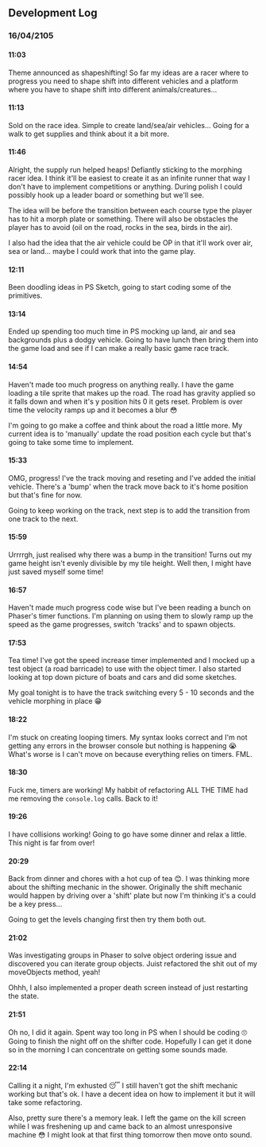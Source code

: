 ## Development Log

### 16/04/2105

#### 11:03

Theme announced as shapeshifting! So far my ideas are a racer where to progress
you need to shape shift into different vehicles and a platform where you have to
shape shift into different animals/creatures...

#### 11:13

Sold on the race idea. Simple to create land/sea/air vehicles... Going for a
walk to get supplies and think about it a bit more.

#### 11:46

Alright, the supply run helped heaps! Defiantly sticking to the morphing racer
idea. I think it'll be easiest to create it as an infinite runner that way I
don't have to implement competitions or anything. During polish I could possibly
hook up a leader board or something but we'll see.

The idea will be before the transition between each course type the player has
to hit a morph plate or something. There will also be obstacles the player has
to avoid (oil on the road, rocks in the sea, birds in the air).

I also had the idea that the air vehicle could be OP in that it'll work over
air, sea or land... maybe I could work that into the game play.

#### 12:11

Been doodling ideas in PS Sketch, going to start coding some of the primitives.

#### 13:14

Ended up spending too much time in PS mocking up land, air and sea backgrounds
plus a dodgy vehicle. Going to have lunch then bring them into the game load and
see if I can make a really basic game race track.

#### 14:54

Haven't made too much progress on anything really. I have the game loading a
tile sprite that makes up the road. The road has gravity applied so it falls
down and when it's y position hits 0 it gets reset. Problem is over time the
velocity ramps up and it becomes a blur 😳

I'm going to go make a coffee and think about the road a little more. My 
current idea is to 'manually' update the road position each cycle but that's
going to take some time to implement.

#### 15:33

OMG, progress! I've the track moving and reseting and I've added the initial
vehicle. There's a 'bump' when the track move back to it's home position but
that's fine for now.

Going to keep working on the track, next step is to add the transition from one
track to the next.

#### 15:59

Urrrrgh, just realised why there was a bump in the transition! Turns out my game
height isn't evenly divisible by my tile height. Well then, I might have just
saved myself some time!

#### 16:57

Haven't made much progress code wise but I've been reading a bunch on Phaser's
timer functions. I'm planning on using them to slowly ramp up the speed as the
game progresses, switch 'tracks' and to spawn objects.

#### 17:53

Tea time! I've got the speed increase timer implemented and I mocked up a test
object (a road barricade) to use with the object timer. I also started looking
at top down picture of boats and cars and did some sketches.

My goal tonight is to have the track switching every 5 - 10 seconds and the
vehicle morphing in place 😁

#### 18:22

I'm stuck on creating looping timers. My syntax looks correct and I'm not
getting any errors in the browser console but nothing is happening 😭 What's
worse is I can't move on because everything relies on timers. FML.

#### 18:30

Fuck me, timers are working! My habbit of refactoring ALL THE TIME had me
removing the `console.log` calls. Back to it!

#### 19:26

I have collisions working! Going to go have some dinner and relax a little. This
night is far from over!

#### 20:29

Back from dinner and chores with a hot cup of tea 😊. I was thinking more about
the shifting mechanic in the shower. Originally the shift mechanic would happen
by driving over a 'shift' plate but now I'm thinking it's a could be a key
press...

Going to get the levels changing first then try them both out.

#### 21:02

Was investigating groups in Phaser to solve object ordering issue and discovered
you can iterate group objects. Juist refactored the shit out of my moveObjects
method, yeah!

Ohhh, I also implemented a proper death screen instead of just restarting the
state.

#### 21:51

Oh no, I did it again. Spent way too long in PS when I should be coding 🙄 Going
to finish the night off on the shifter code. Hopefully I can get it done so in
the morning I can concentrate on getting some sounds made.

#### 22:14

Calling it a night, I'm exhusted 😴 I still haven't got the shift mechanic
working but that's ok. I have a decent idea on how to implement it but it will
take some refactoring.

Also, pretty sure there's a memory leak. I left the game on the kill screen
while I was freshening up and came back to an almost unresponsive machine 😳 I
might look at that first thing tomorrow then move onto sound.